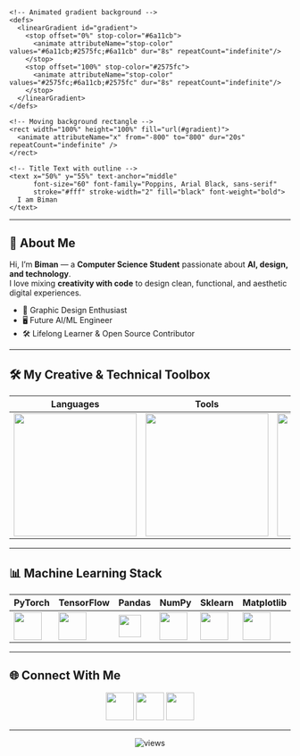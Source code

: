 <!-- Header Banner -->
<p align="center">
  <svg width="800" height="250" xmlns="http://www.w3.org/2000/svg">

    <!-- Animated gradient background -->
    <defs>
      <linearGradient id="gradient">
        <stop offset="0%" stop-color="#6a11cb">
          <animate attributeName="stop-color" values="#6a11cb;#2575fc;#6a11cb" dur="8s" repeatCount="indefinite"/>
        </stop>
        <stop offset="100%" stop-color="#2575fc">
          <animate attributeName="stop-color" values="#2575fc;#6a11cb;#2575fc" dur="8s" repeatCount="indefinite"/>
        </stop>
      </linearGradient>
    </defs>

    <!-- Moving background rectangle -->
    <rect width="100%" height="100%" fill="url(#gradient)">
      <animate attributeName="x" from="-800" to="800" dur="20s" repeatCount="indefinite" />
    </rect>

    <!-- Title Text with outline -->
    <text x="50%" y="55%" text-anchor="middle"
          font-size="60" font-family="Poppins, Arial Black, sans-serif"
          stroke="#fff" stroke-width="2" fill="black" font-weight="bold">
      I am Biman
    </text>
  </svg>
</p>



---

## 👋 About Me  
Hi, I’m **Biman** — a **Computer Science Student** passionate about **AI, design, and technology**.  
I love mixing **creativity with code** to design clean, functional, and aesthetic digital experiences.  

- 🎨 Graphic Design Enthusiast  
- 🖥️ Future AI/ML Engineer  
- 🛠️ Lifelong Learner & Open Source Contributor  

---

## 🛠️ My Creative & Technical Toolbox  

| Languages | Tools | Design |
|-----------|-------|--------|
| <img src="https://skillicons.dev/icons?i=python,c,cpp,js,php" width="220"/> | <img src="https://skillicons.dev/icons?i=git,linux,vscode,figma" width="220"/> | <img src="https://skillicons.dev/icons?i=ps,ai,xd,blender" width="220"/> |

---

## 📊 Machine Learning Stack  

| PyTorch | TensorFlow | Pandas | NumPy | Sklearn | Matplotlib | OpenCV |
|---------|------------|--------|-------|---------|------------|--------|
| <img src="https://skillicons.dev/icons?i=pytorch" width="50"/> | <img src="https://skillicons.dev/icons?i=tensorflow" width="50"/> | <img src="https://raw.githubusercontent.com/simple-icons/simple-icons/develop/icons/pandas.svg" width="40" fill="#150458"/> | <img src="https://numpy.org/images/logo.svg" width="50"/> | <img src="https://scikit-learn.org/stable/_static/scikit-learn-logo-small.png" width="50"/> | <img src="https://matplotlib.org/stable/_static/logo2_compressed.svg" width="50"/> | <img src="https://opencv.org/wp-content/uploads/2020/07/OpenCV_logo_black-1.png" width="50"/> |

---



## 🌐 Connect With Me  

<p align="center">
  <a href="https://linkedin.com/in/yourprofile"><img src="https://skillicons.dev/icons?i=linkedin" width="50"/></a>
  <a href="https://twitter.com/yourhandle"><img src="https://skillicons.dev/icons?i=twitter" width="50"/></a>
 <a href="mailto:your@email.com"><img src="https://skillicons.dev/icons?i=gmail" width="50"/></a>
</p>


---

<p align="center">
  <img src="https://komarev.com/ghpvc/?username=MrBimanRoy&label=Profile+Views&color=7F3ACE&style=flat" alt="views"/>
</p>
